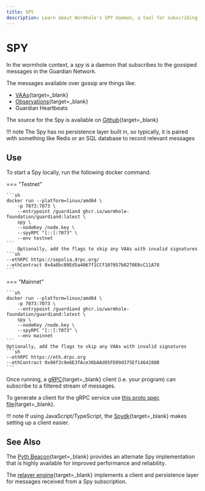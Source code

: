 ```yaml
---
title: SPY
description: Learn about Wormhole's SPY daemon, a tool for subscribing to gossiped messages in the Guardian Network, including VAAs and Observations, with setup instructions.
---
```


# SPY

In the wormhole context, a _spy_ is a daemon that subscribes to the gossiped messages in the Guardian Network.

The messages available over gossip are things like:

- [VAAs](#){target=\_blank} <!-- link to VAAs page -->
- [Observations](#){target=\_blank} <!-- link to glossary -->
- Guardian Heartbeats

The source for the Spy is available on [Github](https://github.com/wormhole-foundation/wormhole/blob/main/node/cmd/spy/spy.go){target=\_blank}

!!! note
    The Spy has no persistence layer built in, so typically, it is paired with something like Redis or an SQL database to record relevant messages

## Use

To start a Spy locally, run the following docker command.

=== "Testnet"

    ```sh
    docker run --platform=linux/amd64 \
        -p 7073:7073 \
        --entrypoint /guardiand ghcr.io/wormhole-foundation/guardiand:latest \
        spy \
        --nodeKey /node.key \
        --spyRPC "[::]:7073" \
        --env testnet
    ```
        Optionally, add the flags to skip any VAAs with invalid signatures
    ```sh
    --ethRPC https://sepolia.drpc.org/
    --ethContract 0x4a8bc80Ed5a4067f1CCf107057b8270E0cC11A78    
    ```

=== "Mainnet"

    ```sh
    docker run --platform=linux/amd64 \
        -p 7073:7073 \
        --entrypoint /guardiand ghcr.io/wormhole-foundation/guardiand:latest \
        spy \
        --nodeKey /node.key \
        --spyRPC "[::]:7073" \
        --env mainnet
    ```
    Optionally, add the flags to skip any VAAs with invalid signatures
    ```sh
    --ethRPC https://eth.drpc.org
    --ethContract 0x98f3c9e6E3fAce36bAAd05FE09d375Ef1464288B
    ```

Once running, a [gRPC](https://grpc.io/){target=\_blank} client (i.e. your program) can subscribe to a filtered stream of messages.

To generate a client for the gRPC service use [this proto spec file](https://github.com/wormhole-foundation/wormhole/blob/main/proto/spy/v1/spy.proto){target=\_blank}.

!!! note
    If using JavaScript/TypeScript, the [Spydk](https://www.npmjs.com/package/@certusone/wormhole-spydk){target=\_blank} makes setting up a client easier.

## See Also

The [Pyth Beacon](https://github.com/pyth-network/beacon){target=\_blank} provides an alternate Spy implementation that is highly available for improved performance and reliability.

The [relayer engine](https://github.com/wormhole-foundation/relayer-engine){target=\_blank} implements a client and persistence layer for messages received from a Spy subscription.